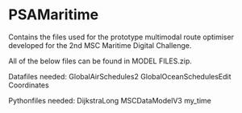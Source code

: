 # PSAMaritime
Contains the files used for the prototype multimodal route optimiser developed for the 2nd MSC Maritime Digital Challenge.

All of the below files can be found in MODEL FILES.zip.

Datafiles needed:
GlobalAirSchedules2
GlobalOceanSchedulesEdit
Coordinates

Pythonfiles needed:
DijkstraLong
MSCDataModelV3
my_time
